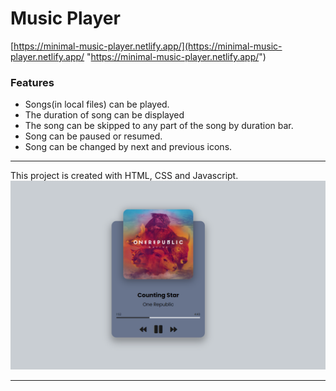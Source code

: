 # Music Player

[https://minimal-music-player.netlify.app/](https://minimal-music-player.netlify.app/ "https://minimal-music-player.netlify.app/")

### Features
- Songs(in local files) can be played.
- The duration of song can be displayed
- The song can be skipped to any part of the song by duration bar.
- Song can be paused or resumed.
- Song can be changed by next and previous icons.

------------
This project is created with HTML, CSS and Javascript.
![](https://github.com/yagnurl/music-player/blob/main/musicPlayer-preview.png)

------------
